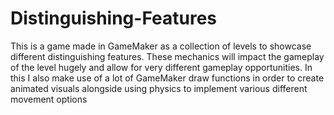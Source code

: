 # Distinguishing-Features
This is a game made in GameMaker as a collection of levels to showcase different distinguishing features. These mechanics will impact the gameplay of the level hugely and allow for very different gameplay opportunities. 
In this I also make use of a lot of GameMaker draw functions in order to create animated visuals alongside using physics to implement various different movement options
